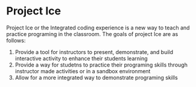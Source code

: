 # Project Ice
Project Ice or the Integrated coding experience is a new way to teach and practice programing in the classroom. The goals of project Ice are as follows:
1. Provide a tool for instructors to present, demonstrate, and build interactive activity to enhance their students learning
2. Provide a way for studetns to practice their programing skills through instructor made activities or in a sandbox environment
3. Allow for a more integrated way to demonstrate programing skills 
